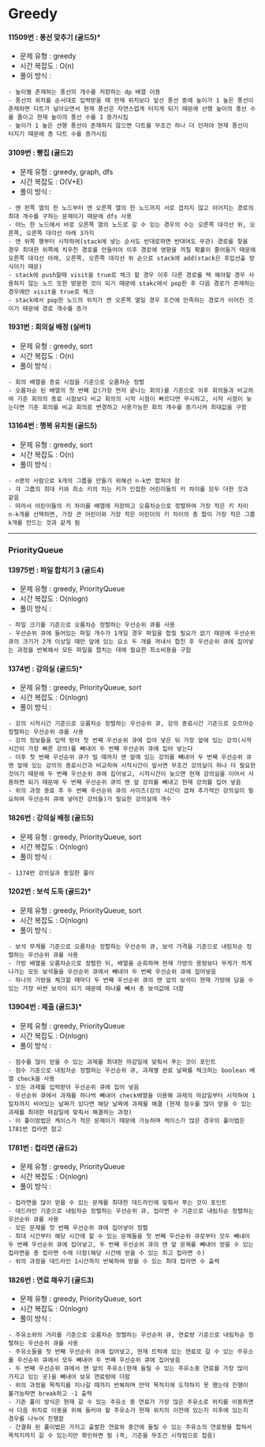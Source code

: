 # Greedy

#### 11509번 : 풍선 맞추기 (골드5)*
  * 문제 유형 : greedy
  * 시간 복잡도 : O(n)
  * 풀이 방식 : 
  ```
  - 높이별 존재하는 풍선의 개수를 저장하는 dp 배열 이용
  - 풍선의 위치를 순서대로 입력받을 때 현재 위치보다 앞선 풍선 중에 높이가 1 높은 풍선이 존재하면 다트가 날아오면서 현재 풍선은 자연스럽게 터지게 되기 때문에 선행 높이의 풍선 수를 줄이고 현재 높이의 풍선 수를 1 증가시킴
  - 높이가 1 높은 선행 풍선이 존재하지 않으면 다트를 무조건 하나 더 던저야 현재 풍선이 터지기 때문에 총 다트 수를 증가시킴
  ```

#### 3109번 : 빵집 (골드2)
  * 문제 유형 : greedy, graph, dfs
  * 시간 복잡도 : O(V+E)
  * 풀이 방식 :
  ```
  - 맨 왼쪽 열의 한 노드부터 맨 오른쪽 열의 한 노드까지 서로 겹치지 않고 이어지는 경로의 최대 개수를 구하는 문제이기 때문에 dfs 사용
  - 어느 한 노드에서 바로 오른쪽 열의 노드로 갈 수 있는 경우의 수는 오른쪽 대각선 위, 오른쪽, 오른쪽 대각선 아래 3가지
  - 맨 위쪽 행부터 시작하여(stack에 넣는 순서도 반대로하면 반대여도 무관) 경로를 찾을 경우 최대한 위쪽에 치우친 경로를 만들어야 이후 경로에 영향을 끼칠 확률이 줄어들기 때문에 오른쪽 대각선 아래, 오른쪽, 오른쪽 대각선 위 순으로 stack에 add(stack은 후입선출 방식이기 때문)
  - stack에 push할때 visit을 true로 체크 할 경우 이후 다른 경로를 택 해야할 경우 사용하지 않는 노드 또한 방문한 것이 되기 때문에 stakc에서 pop한 후 다음 경로가 존재하는 경우에만 visit을 true로 체크
  - stack에서 pop한 노드의 위치가 맨 오른쪽 열일 경우 조건에 만족하는 경로가 이어진 것이기 때문에 경로 개수를 증가
  ```

#### 1931번 : 회의실 배정 (실버1)
  * 문제 유형 : greedy, sort
  * 시간 복잡도 : O(n)
  * 풀이 방식 :
  ```
  - 회의 배열을 종료 시점을 기준으로 오름차순 정렬
  - 오름차순 된 배열의 첫 번째 값(가장 먼저 끝나는 회의)를 기준으로 이후 회의들과 비교하여 기준 회의의 종료 시점보다 비교 회의의 시작 시점이 빠르다면 무시하고, 시작 시점이 늦는다면 기준 회의를 비교 회의로 변경하고 사용가능한 회의 개수를 증가시켜 최대값을 구함
  ```
  
#### 13164번 : 행복 유치원 (골드5)
  * 문제 유형 : greedy, sort
  * 시간 복잡도 : O(n)
  * 풀이 방식 :
  ```
  - n명의 사람으로 k개의 그룹을 만들기 위해선 n-k번 합쳐야 함
  - 각 그룹의 최대 키와 최소 키의 차는 키가 인접한 어린이들의 키 차이를 모두 더한 것과 같음
  - 따라서 어린이들의 키 차이를 배열에 저장하고 오름차순으로 정렬하여 가장 작은 키 차이 n-k개를 선택하면, 가장 큰 어린이와 가장 작은 어린이의 키 차이의 총 합이 가장 작은 그룹 k개를 만드는 것과 같게 됨
  ```
 
 ---------------------------------
### PriorityQueue

#### 13975번 : 파일 합치기 3 (골드4)
  * 문제 유형 : greedy, PriorityQueue
  * 시간 복잡도 : O(nlogn)
  * 풀이 방식 :
  ```
  - 파일 크기를 기준으로 오름차순 정렬하는 우선순위 큐를 사용
  - 우선순위 큐에 들어있는 파일 개수가 1개일 경우 파일을 합칠 필요가 없기 때문에 우선순위 큐의 크기가 2개 이상일 때만 앞에 있는 요소 두 개를 꺼내서 합친 후 우선순위 큐에 집어넣는 과정을 반복해서 모든 파일을 합치는 데에 필요한 최소비용을 구함
  ```
  
#### 1374번 : 강의실 (골드5)*
  * 문제 유형 : greedy, PriorityQueue, sort
  * 시간 복잡도 : O(nlogn)
  * 풀이 방식 :
  ```
  - 강의 시작시간 기준으로 오름차순 정렬하는 우선순위 큐, 강의 종료시간 기준으로 오르마순 정렬하는 우선순위 큐를 사용
  - 강의 정보들을 입력 받아 첫 번째 우선순위 큐에 집어 넣은 뒤 가장 앞에 있는 강의(시작 시간이 가장 빠른 강의)를 빼내어 두 번째 우선순위 큐에 집어 넣는다
  - 이후 첫 번째 우선순위 큐가 빌 때까지 맨 앞에 있는 강의를 빼내어 두 번째 우선순위 큐 맨 앞에 있는 강의의 종료시간과 비교하여 시작시간이 앞서면 무조건 강의실이 하나 더 필요한 것이기 때문에 두 번째 우선순위 큐에 집어넣고, 시작시간이 늦으면 현재 강의실을 이어서 사용하면 되기 때문에 두 번째 우선순위 큐의 맨 앞 강의를 빼내고 현재 강의를 집어 넣음
  - 위의 과정 종료 후 두 번째 우선순위 큐의 사이즈(강의 시간이 겹쳐 추가적인 강의실이 필요하여 우선순위 큐에 넣어진 강의들)가 필요한 강의실에 개수 
  ```
  
#### 1826번 : 강의실 배정 (골드5)
  * 문제 유형 : greedy, PriorityQueue, sort
  * 시간 복잡도 : O(nlogn)
  * 풀이 방식 :
  ```
  - 1374번 강의실과 동일한 풀이
  ```

#### 1202번 : 보석 도둑 (골드2)*
  * 문제 유형 : greedy, PriorityQueue, sort
  * 시간 복잡도 : O(nlogn)
  * 풀이 방식 :
  ```
  - 보석 무게를 기준으로 오름차순 정렬하는 우선순위 큐, 보석 가격을 기준으로 내림차순 정렬하는 우선순위 큐를 사용
  - 가방 배열을 오름차순으로 정렬한 뒤, 배열을 순회하며 현재 가방의 용량보다 무게가 적게 나가는 모든 보석들을 우선순위 큐에서 빼내어 두 번째 우선순위 큐에 집어넣음
  - 하나의 가방을 체크할 때마다 두 번째 우선순위 큐의 맨 앞의 보석이 현재 가방에 담을 수 있는 가장 비싼 보석이 되기 때문에 하나를 빼서 총 보석값에 더함
  ```

#### 13904번 : 제출 (골드3)*
  * 문제 유형 : greedy, PriorityQueue
  * 시간 복잡도 : O(nlogn)
  * 풀이 방식 :
  ```
  - 점수를 많이 얻을 수 있는 과제를 최대한 마감일에 맞춰서 푸는 것이 포인트
  - 점수 기준으로 내림차순 정렬하는 우선순위 큐, 과제별 완료 날짜를 체크하는 boolean 배열 check을 사용
  - 모든 과제를 입력받아 우선순위 큐에 집어 넣음
  - 우선순위 큐에서 과제를 하나씩 빼내어 check배열을 이용해 과제의 마감일부터 시작하여 1일차까지 비어있는 날짜가 있다면 해당 날짜에 과제를 해결 (현재 점수를 많이 얻을 수 있는 과제를 최대한 마감일에 맞춰서 해결하는 과정)
  - 이 풀이방법은 케이스가 적은 문제이기 때문에 가능하며 케이스가 많은 경우의 풀이법은 1781번 컵라면 참고
  ```

#### 1781번 : 컵라면 (골드2)
  * 문제 유형 : greedy, PriorityQueue
  * 시간 복잡도 : O(nlogn)
  * 풀이 방식 :
  ```
  - 컵라면을 많이 얻을 수 있는 문제를 최대한 데드라인에 맞춰서 푸는 것이 포인트
  - 데드라인 기준으로 내림차순 정렬하는 우선순위 큐, 컵라면 수 기준으로 내림차순 정렬하는 우선순위 큐를 사용
  - 모든 문제를 첫 번째 우선순위 큐에 집어넣어 정렬
  - 최대 시간부터 해당 시간에 할 수 있는 문제들을 첫 번째 우선순위 큐로부터 모두 빼내어 두 번째 우선순위 큐에 집어넣고, 두 번째 우선순위 큐의 맨 앞 문제를 빼내어 얻을 수 있는 컵라면을 총 컵라면 수에 더함(해당 시간에 얻을 수 있는 최고 컵라면 수)
  - 위의 과정을 데드라인 1시간까지 반복하여 받을 수 있는 최대 컵라면 수 출력
  ```
  
#### 1826번 : 연료 채우기 (골드3)
  * 문제 유형 : greedy, PriorityQueue, sort
  * 시간 복잡도 : O(nlogn)
  * 풀이 방식 :
  ```
  - 주유소와의 거리를 기준으로 오름차순 정렬하는 우선순위 큐, 연료량 기준으로 내림차순 정렬하는 우선순위 큐를 사용
  - 주유소들을 첫 번째 우선순위 큐에 집어넣고, 현재 트럭에 있는 연료로 갈 수 있는 주유소를 우선순위 큐에서 모두 빼내어 두 번째 우선순위 큐에 집어넣음
  - 두 번째 우선순위 큐에서 맨 앞의 주유소(현재 들릴 수 있는 주유소중 연료를 가장 많이 가지고 있는 곳)을 빼내어 보유 연료량에 더함
  - 위의 과정을 목적지를 지나갈 때까지 반복하며 만약 목적지에 도착하지 못 했는데 진행이 불가능하면 break하고 -1 출력
  - 기존 풀이 방식은 현재 갈 수 있는 주유소 중 연료가 가장 많은 주유소로 위치를 이동하면서 다음 위치로 이동을 위해 들러야 할 주유소가 현재 위치의 이전에 있는지 이후에 있는지 경우를 나누어 진행함
  - 간결화 된 풀이법은 가지고 출발한 연료와 중간에 들릴 수 있는 주유소의 연료량을 합쳐서 목적지까지 갈 수 있는지만 확인하면 됨 (즉, 기준을 무조건 시작점으로 잡음)
  ```
